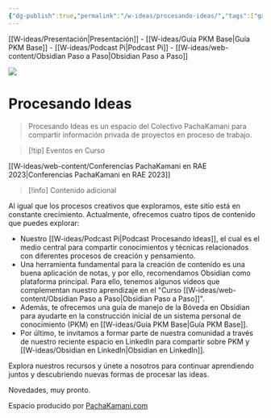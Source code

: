 ```yaml
---
{"dg-publish":true,"permalink":"/w-ideas/procesando-ideas/","tags":["gardenEntry"],"dgShowLocalGraph":true}
---
```



<div class="transclusion internal-embed is-loaded"><div class="markdown-embed">



[[W-ideas/Presentación\|Presentación]] - [[W-ideas/Guía PKM Base\|Guía PKM Base]] - [[W-ideas/Podcast Pi\|Podcast Pi]] - [[W-ideas/web-content/Obsidian Paso a Paso\|Obsidian Paso a Paso]]

</div></div>

![](/img/user/W-ideas/img/pachakamani.jpg)
# Procesando Ideas

> Procesando Ideas es un espacio del Colectivo PachaKamani para compartir información privada de proyectos en proceso de trabajo.

>[!tip] Eventos en Curso

[[W-ideas/web-content/Conferencias PachaKamani en RAE 2023\|Conferencias PachaKamani en RAE 2023]]

>[!info] Contenido adicional

Al igual que los procesos creativos que exploramos, este sitio está en constante crecimiento. Actualmente, ofrecemos cuatro tipos de contenido que puedes explorar:

- Nuestro [[W-ideas/Podcast Pi\|Podcast Procesando Ideas]], el cual es el medio central para compartir conocimientos y técnicas relacionados con diferentes procesos de creación y pensamiento.
- Una herramienta fundamental para la creación de contenido es una buena aplicación de notas, y por ello, recomendamos Obsidian como plataforma principal. Para ello, tenemos algunos videos que complementan nuestro aprendizaje en el "Curso [[W-ideas/web-content/Obsidian Paso a Paso\|Obsidian Paso a Paso]]".
- Además, te ofrecemos una guía de manejo de la Bóveda en Obsidian para ayudarte en la construcción inicial de un sistema personal de conocimiento (PKM) en [[W-ideas/Guía PKM Base\|Guía PKM Base]].
- Por último, te invitamos a formar parte de nuestra comunidad a través de nuestro reciente espacio en LinkedIn para compartir sobre PKM y [[W-ideas/Obsidian en LinkedIn\|Obsidian en LinkedIn]].

Explora nuestros recursos y únete a nosotros para continuar aprendiendo juntos y descubriendo nuevas formas de procesar las ideas.


Novedades, muy pronto.


<div class="transclusion internal-embed is-loaded"><div class="markdown-embed">



Espacio producido por [PachaKamani.com](http://pachakamani.com/)

</div></div>
